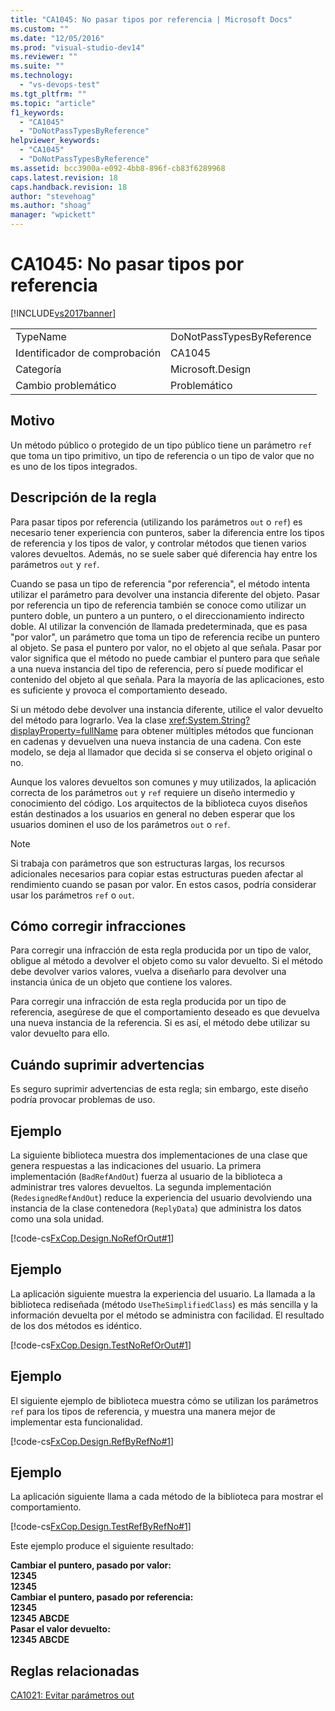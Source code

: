 ```yaml
---
title: "CA1045: No pasar tipos por referencia | Microsoft Docs"
ms.custom: ""
ms.date: "12/05/2016"
ms.prod: "visual-studio-dev14"
ms.reviewer: ""
ms.suite: ""
ms.technology: 
  - "vs-devops-test"
ms.tgt_pltfrm: ""
ms.topic: "article"
f1_keywords: 
  - "CA1045"
  - "DoNotPassTypesByReference"
helpviewer_keywords: 
  - "CA1045"
  - "DoNotPassTypesByReference"
ms.assetid: bcc3900a-e092-4bb8-896f-cb83f6289968
caps.latest.revision: 18
caps.handback.revision: 18
author: "stevehoag"
ms.author: "shoag"
manager: "wpickett"
---
```

# CA1045: No pasar tipos por referencia
[!INCLUDE[vs2017banner](../code-quality/includes/vs2017banner.md)]

|||  
|-|-|  
|TypeName|DoNotPassTypesByReference|  
|Identificador de comprobación|CA1045|  
|Categoría|Microsoft.Design|  
|Cambio problemático|Problemático|  
  
## Motivo  
 Un método público o protegido de un tipo público tiene un parámetro `ref` que toma un tipo primitivo, un tipo de referencia o un tipo de valor que no es uno de los tipos integrados.  
  
## Descripción de la regla  
 Para pasar tipos por referencia \(utilizando los parámetros `out` o `ref`\) es necesario tener experiencia con punteros, saber la diferencia entre los tipos de referencia y los tipos de valor, y controlar métodos que tienen varios valores devueltos.  Además, no se suele saber qué diferencia hay entre los parámetros `out` y `ref`.  
  
 Cuando se pasa un tipo de referencia "por referencia", el método intenta utilizar el parámetro para devolver una instancia diferente del objeto. Pasar por referencia un tipo de referencia también se conoce como utilizar un puntero doble, un puntero a un puntero, o el direccionamiento indirecto doble. Al utilizar la convención de llamada predeterminada, que es pasa "por valor", un parámetro que toma un tipo de referencia recibe un puntero al objeto.  Se pasa el puntero por valor, no el objeto al que señala.  Pasar por valor significa que el método no puede cambiar el puntero para que señale a una nueva instancia del tipo de referencia, pero sí puede modificar el contenido del objeto al que señala.  Para la mayoría de las aplicaciones, esto es suficiente y provoca el comportamiento deseado.  
  
 Si un método debe devolver una instancia diferente, utilice el valor devuelto del método para lograrlo.  Vea la clase <xref:System.String?displayProperty=fullName> para obtener múltiples métodos que funcionan en cadenas y devuelven una nueva instancia de una cadena.  Con este modelo, se deja al llamador que decida si se conserva el objeto original o no.  
  
 Aunque los valores devueltos son comunes y muy utilizados, la aplicación correcta de los parámetros `out` y `ref` requiere un diseño intermedio y conocimiento del código.  Los arquitectos de la biblioteca cuyos diseños están destinados a los usuarios en general no deben esperar que los usuarios dominen el uso de los parámetros `out` o `ref`.  
  
> [!NOTE]
>  Si trabaja con parámetros que son estructuras largas, los recursos adicionales necesarios para copiar estas estructuras pueden afectar al rendimiento cuando se pasan por valor.  En estos casos, podría considerar usar los parámetros `ref` o `out`.  
  
## Cómo corregir infracciones  
 Para corregir una infracción de esta regla producida por un tipo de valor, obligue al método a devolver el objeto como su valor devuelto.  Si el método debe devolver varios valores, vuelva a diseñarlo para devolver una instancia única de un objeto que contiene los valores.  
  
 Para corregir una infracción de esta regla producida por un tipo de referencia, asegúrese de que el comportamiento deseado es que devuelva una nueva instancia de la referencia.  Si es así, el método debe utilizar su valor devuelto para ello.  
  
## Cuándo suprimir advertencias  
 Es seguro suprimir advertencias de esta regla; sin embargo, este diseño podría provocar problemas de uso.  
  
## Ejemplo  
 La siguiente biblioteca muestra dos implementaciones de una clase que genera respuestas a las indicaciones del usuario.  La primera implementación \(`BadRefAndOut`\) fuerza al usuario de la biblioteca a administrar tres valores devueltos.  La segunda implementación \(`RedesignedRefAndOut`\) reduce la experiencia del usuario devolviendo una instancia de la clase contenedora \(`ReplyData`\) que administra los datos como una sola unidad.  
  
 [!code-cs[FxCop.Design.NoRefOrOut#1](../code-quality/codesnippet/CSharp/ca1045-do-not-pass-types-by-reference_1.cs)]  
  
## Ejemplo  
 La aplicación siguiente muestra la experiencia del usuario.  La llamada a la biblioteca rediseñada \(método `UseTheSimplifiedClass`\) es más sencilla y la información devuelta por el método se administra con facilidad.  El resultado de los dos métodos es idéntico.  
  
 [!code-cs[FxCop.Design.TestNoRefOrOut#1](../code-quality/codesnippet/CSharp/ca1045-do-not-pass-types-by-reference_2.cs)]  
  
## Ejemplo  
 El siguiente ejemplo de biblioteca muestra cómo se utilizan los parámetros `ref` para los tipos de referencia, y muestra una manera mejor de implementar esta funcionalidad.  
  
 [!code-cs[FxCop.Design.RefByRefNo#1](../code-quality/codesnippet/CSharp/ca1045-do-not-pass-types-by-reference_3.cs)]  
  
## Ejemplo  
 La aplicación siguiente llama a cada método de la biblioteca para mostrar el comportamiento.  
  
 [!code-cs[FxCop.Design.TestRefByRefNo#1](../code-quality/codesnippet/CSharp/ca1045-do-not-pass-types-by-reference_4.cs)]  
  
 Este ejemplo produce el siguiente resultado:  
  
  **Cambiar el puntero, pasado por valor:**  
**12345**  
**12345**  
**Cambiar el puntero, pasado por referencia:**  
**12345**  
**12345 ABCDE**  
**Pasar el valor devuelto:**  
**12345 ABCDE**   
## Reglas relacionadas  
 [CA1021: Evitar parámetros out](../code-quality/ca1021-avoid-out-parameters.md)